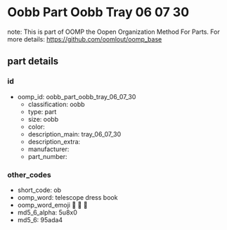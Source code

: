 # Oobb Part Oobb Tray 06 07 30  

note: This is part of OOMP the Oopen Organization Method For Parts. For more details: https://github.com/oomlout/oomp_base

##  part details





### id
* oomp_id: oobb_part_oobb_tray_06_07_30
  * classification: oobb
  * type: part
  * size: oobb
  * color: 
  * description_main: tray_06_07_30
  * description_extra: 
  * manufacturer: 
  * part_number: 

### other_codes
* short_code: ob
* oomp_word: telescope dress book
* oomp_word_emoji :telescope: :dress: :book:
* md5_6_alpha: 5u8x0
* md5_6: 95ada4
